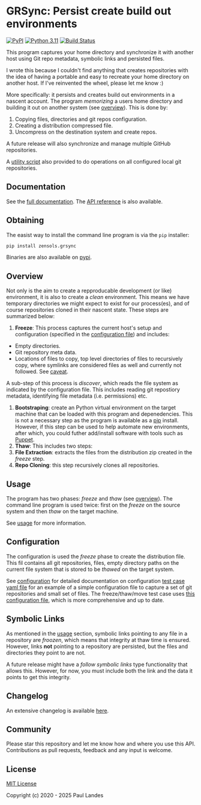 # GRSync: Persist create build out environments

[![PyPI][pypi-badge]][pypi-link]
[![Python 3.11][python311-badge]][python311-link]
[![Build Status][build-badge]][build-link]

This program captures your home directory and synchronize it with another host
using Git repo metadata, symbolic links and persisted files.

I wrote this because I couldn't find anything that creates repositories with
the idea of having a portable and easy to recreate your home directory on
another host.  If I've reinvented the wheel, please let me know :)

More specifically: it persists and creates build out environments in a nascent
account.  The program *memorizing* a users home directory and building it out
on another system (see [overview](#overview)).  This is done by:
1. Copying files, directories and git repos configuration.
2. Creating a distribution compressed file.
3. Uncompress on the destination system and create repos.

A future release will also synchronize and manage multiple GitHub repositories.

A [utility script] also provided to do operations on all configured local git
repositories.


## Documentation

See the [full documentation](https://plandes.github.io/grsync/index.html).  The
[API reference](https://plandes.github.io/grsync/api.html) is also available.


## Obtaining

The easist way to install the command line program is via the `pip` installer:
```bash
pip install zensols.grsync
```

Binaries are also available on [pypi].

## Overview

Not only is the aim to create a repproducable development (or like)
environment, it is also to create a *clean* environment.  This means we have
temporary directories we might expect to exist for our process(es), and of
course repositories cloned in their nascent state.  These steps are summarized
below:

1. **Freeze**: This process captures the current host's setup and
configuration (specified in the [configuration file]) and includes:
* Empty directories.
* Git repository meta data.
* Locations of files to copy, top level directories of files to recursively
copy, where symlinks are considered files as well and currently not
followed.  See [caveat](#symbolic-links).

A sub-step of this process is *discover*, which reads the file system as
indicated by the configuration file.  This includes reading git repostiory
metadata, identifying file metadata (i.e. permissions) etc.
1. **Bootstraping**: create an Python virtual environment on the target machine
that can be loaded with this program and depenedencies.  This is not a
necessary step as the program is available as a [pip] install.  However, if
this step can be used to help automate new environments, after which, you
could futher add/install software with tools such as [Puppet].
3. **Thaw**: This includes two steps:
1. **File Extraction**: extracts the files from the distribution zip created
in the *freeze* step.
2. **Repo Cloning**: this step recursively clones all repositories.


## Usage

The program has two phases: *freeze* and *thaw* (see [overview](#overview)).
The command line program is used twice: first on the *freeze* on the source
system and then *thaw* on the target machine.

See [usage](https://plandes.github.io/grsync/doc/usage.html) for more information.


## Configuration

The configuration is used the *freeze* phase to create the distribution file.
This fil contains all git repositories, files, empty directory paths on the
current file system that is stored to be *thawed* on the target system.

See [configuration](doc/configuration.md) for detailed documentation on
configuration [test case yaml file](test-resources/midsize-test.yml) for an
example of a simple configuration file to capture a set of git repositories and
small set of files.  The freeze/thaw/move test case uses [this configuration
file](test-resources/fs-test.yml), which is more comprehensive and up to date.


## Symbolic Links

As mentioned in the [usage](#usage) section, symbolic links pointing to any
file in a repository are *froozen*, which means that integrity at thaw time is
ensured.  However, links **not** pointing to a repository are persisted, but
the files and directories they point to are not.

A future release might have a *follow symbolic links* type functionality that
allows this.  However, for now, you must include both the link and the data it
points to get this integrity.


## Changelog

An extensive changelog is available [here](CHANGELOG.md).


## Community

Please star this repository and let me know how and where you use this API.
Contributions as pull requests, feedback and any input is welcome.


## License

[MIT License](LICENSE.md)

Copyright (c) 2020 - 2025 Paul Landes


<!-- links -->
[pypi]: https://pypi.org/project/zensols.grsync/
[pypi-link]: https://pypi.python.org/pypi/zensols.grsync
[pypi-badge]: https://img.shields.io/pypi/v/zensols.grsync.svg
[python310-badge]: https://img.shields.io/badge/python-3.10-blue.svg
[python310-link]: https://www.python.org/downloads/release/python-3100
[python311-badge]: https://img.shields.io/badge/python-3.11-blue.svg
[python311-link]: https://www.python.org/downloads/release/python-3110
[build-badge]: https://github.com/plandes/grsync/workflows/CI/badge.svg
[build-link]: https://github.com/plandes/grsync/actions

[Python 3.9]: https://www.python.org
[PyYAML]: https://pyyaml.org
[test configuration]: test-resources/grsync-test.yml

[maven profiles]: https://maven.apache.org/guides/introduction/introduction-to-profiles.html
[configuration file]: test-resources/midsize-test.yml#L29
[configuration file profile entry]: test-resources/midsize-test.yml#L29
[pip]: https://docs.python.org/3/installing/index.html
[Puppet]: https://en.wikipedia.org/wiki/Puppet_(software)
[utility script]: https://plandes.github.io/grsync/doc/usage.html#utility-git-script
